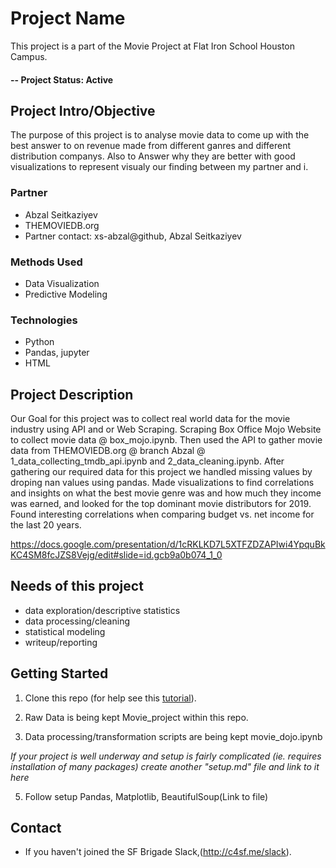 # Project Name
This project is a part of the Movie Project at Flat Iron School Houston Campus.

#### -- Project Status: Active

## Project Intro/Objective
The purpose of this project is to analyse movie data to come up with the best answer to on revenue made from different ganres and different distribution companys. Also to Answer why they are better with good visualizations to represent visualy our finding between my partner and i.

### Partner
* Abzal Seitkaziyev
* THEMOVIEDB.org
* Partner contact: xs-abzal@github, Abzal Seitkaziyev

### Methods Used
* Data Visualization
* Predictive Modeling

### Technologies
* Python
* Pandas, jupyter
* HTML

## Project Description
Our Goal for this project was to collect real world data for the movie industry using API and or Web Scraping.
Scraping Box Office Mojo Website to collect movie data @ box_mojo.ipynb.
Then used the API to gather movie data from THEMOVIEDB.org @ branch Abzal @ 1_data_collecting_tmdb_api.ipynb and 2_data_cleaning.ipynb.
After gathering our required data for this project we handled missing values by droping nan values using pandas.
Made visualizations to find correlations and insights on what the best movie genre was and how much they income was earned, and looked for the top dominant movie distributors for 2019.
Found interesting correlations when comparing budget vs. net income for the last 20 years.

https://docs.google.com/presentation/d/1cRKLKD7L5XTFZDZAPIwi4YpquBkKC4SM8fcJZS8Vejg/edit#slide=id.gcb9a0b074_1_0

## Needs of this project

- data exploration/descriptive statistics
- data processing/cleaning
- statistical modeling
- writeup/reporting

## Getting Started

1. Clone this repo (for help see this [tutorial](https://help.github.com/articles/cloning-a-repository/)).
2. Raw Data is being kept Movie_project within this repo.

3. Data processing/transformation scripts are being kept movie_dojo.ipynb

*If your project is well underway and setup is fairly complicated (ie. requires installation of many packages) create another "setup.md" file and link to it here*  

5. Follow setup Pandas, Matplotlib, BeautifulSoup(Link to file)

## Contact
* If you haven't joined the SF Brigade Slack,(http://c4sf.me/slack).  
